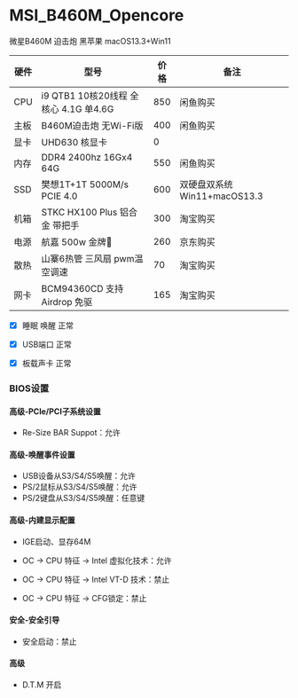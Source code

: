 # MSI_B460M_Opencore

微星B460M 迫击炮 黑苹果 macOS13.3+Win11

| 硬件 | 型号                             | 价格  | 备注 |
|-- |--------------------------------|-----|------------------------|
| CPU | i9 QTB1 10核20线程 全核心 4.1G 单4.6G | 850 | 闲鱼购买                   |
| 主板 | B460M迫击炮 无Wi-Fi版               | 400 | 闲鱼购买                   |
| 显卡 | UHD630 核显卡                     | 0   |                        |
| 内存 | DDR4 2400hz 16Gx4 64G          | 550 | 闲鱼购买                   |
| SSD | 樊想1T+1T 5000M/s  PCIE 4.0      | 600 | 双硬盘双系统 Win11+macOS13.3 |
| 机箱 | STKC HX100 Plus 铝合金 带把手        | 300 | 淘宝购买                   |
| 电源 | 航嘉 500w 金牌🏅️                  | 260 | 京东购买                   |
| 散热 | 山寨6热管 三风扇  pwm温空调速             | 70  |    淘宝购买                    |
| 网卡 | BCM94360CD 支持Airdrop  免驱           | 165  |    淘宝购买                    |

- [x] 睡眠 唤醒  正常
- [x]  USB端口 正常
- [x] 板载声卡  正常


### BIOS设置


#### 高级-PCle/PCI子系统设置
- Re-Size BAR Suppot：允许

#### 高级-唤醒事件设置

- USB设备从S3/S4/S5唤醒：允许
- PS/2鼠标从S3/S4/S5唤醒：允许
- PS/2键盘从S3/S4/S5唤醒：任意键

#### 高级-内建显示配置
- IGE启动、显存64M

- OC -> CPU 特征 -> Intel 虚拟化技术：允许
- OC -> CPU 特征 -> Intel VT-D 技术：禁止
- OC -> CPU 特征 -> CFG锁定：禁止


#### 安全-安全引导

- 安全启动：禁止

#### 高级
- D.T.M 开启
